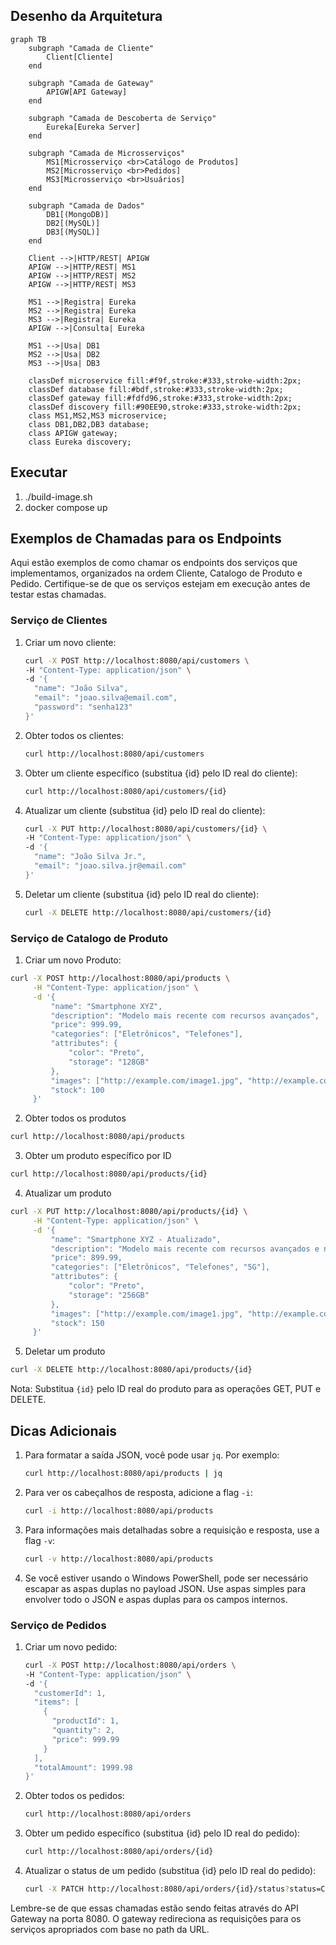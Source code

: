 ## Desenho da Arquitetura
```mermaid
graph TB
    subgraph "Camada de Cliente"
        Client[Cliente]
    end

    subgraph "Camada de Gateway"
        APIGW[API Gateway]
    end

    subgraph "Camada de Descoberta de Serviço"
        Eureka[Eureka Server]
    end

    subgraph "Camada de Microsserviços"
        MS1[Microsserviço <br>Catálogo de Produtos]
        MS2[Microsserviço <br>Pedidos]
        MS3[Microsserviço <br>Usuários]
    end

    subgraph "Camada de Dados"
        DB1[(MongoDB)]
        DB2[(MySQL)]
        DB3[(MySQL)]
    end

    Client -->|HTTP/REST| APIGW
    APIGW -->|HTTP/REST| MS1
    APIGW -->|HTTP/REST| MS2
    APIGW -->|HTTP/REST| MS3

    MS1 -->|Registra| Eureka
    MS2 -->|Registra| Eureka
    MS3 -->|Registra| Eureka
    APIGW -->|Consulta| Eureka

    MS1 -->|Usa| DB1
    MS2 -->|Usa| DB2
    MS3 -->|Usa| DB3

    classDef microservice fill:#f9f,stroke:#333,stroke-width:2px;
    classDef database fill:#bdf,stroke:#333,stroke-width:2px;
    classDef gateway fill:#fdfd96,stroke:#333,stroke-width:2px;
    classDef discovery fill:#90EE90,stroke:#333,stroke-width:2px;
    class MS1,MS2,MS3 microservice;
    class DB1,DB2,DB3 database;
    class APIGW gateway;
    class Eureka discovery;
```    

## Executar
1. ./build-image.sh
2. docker compose up

## Exemplos de Chamadas para os Endpoints

Aqui estão exemplos de como chamar os endpoints dos serviços que implementamos, organizados na ordem Cliente, Catalogo de Produto e Pedido. Certifique-se de que os serviços estejam em execução antes de testar estas chamadas.

### Serviço de Clientes

1. Criar um novo cliente:
   ```bash
   curl -X POST http://localhost:8080/api/customers \
   -H "Content-Type: application/json" \
   -d '{
     "name": "João Silva",
     "email": "joao.silva@email.com",
     "password": "senha123"
   }'
   ```

2. Obter todos os clientes:
   ```bash
   curl http://localhost:8080/api/customers
   ```

3. Obter um cliente específico (substitua {id} pelo ID real do cliente):
   ```bash
   curl http://localhost:8080/api/customers/{id}
   ```

4. Atualizar um cliente (substitua {id} pelo ID real do cliente):
   ```bash
   curl -X PUT http://localhost:8080/api/customers/{id} \
   -H "Content-Type: application/json" \
   -d '{
     "name": "João Silva Jr.",
     "email": "joao.silva.jr@email.com"
   }'
   ```

5. Deletar um cliente (substitua {id} pelo ID real do cliente):
   ```bash
   curl -X DELETE http://localhost:8080/api/customers/{id}
   ```


### Serviço de Catalogo de Produto

1. Criar um novo Produto:
```bash
curl -X POST http://localhost:8080/api/products \
     -H "Content-Type: application/json" \
     -d '{
         "name": "Smartphone XYZ",
         "description": "Modelo mais recente com recursos avançados",
         "price": 999.99,
         "categories": ["Eletrônicos", "Telefones"],
         "attributes": {
             "color": "Preto",
             "storage": "128GB"
         },
         "images": ["http://example.com/image1.jpg", "http://example.com/image2.jpg"],
         "stock": 100
     }'
```

2. Obter todos os produtos

```bash
curl http://localhost:8080/api/products
```

3. Obter um produto específico por ID

```bash
curl http://localhost:8080/api/products/{id}
```

4. Atualizar um produto

```bash
curl -X PUT http://localhost:8080/api/products/{id} \
     -H "Content-Type: application/json" \
     -d '{
         "name": "Smartphone XYZ - Atualizado",
         "description": "Modelo mais recente com recursos avançados e novas melhorias",
         "price": 899.99,
         "categories": ["Eletrônicos", "Telefones", "5G"],
         "attributes": {
             "color": "Preto",
             "storage": "256GB"
         },
         "images": ["http://example.com/image1.jpg", "http://example.com/image2.jpg", "http://example.com/image3.jpg"],
         "stock": 150
     }'
```

5. Deletar um produto

```bash
curl -X DELETE http://localhost:8080/api/products/{id}
```

Nota: Substitua `{id}` pelo ID real do produto para as operações GET, PUT e DELETE.

## Dicas Adicionais

1. Para formatar a saída JSON, você pode usar `jq`. Por exemplo:

   ```bash
   curl http://localhost:8080/api/products | jq
   ```

2. Para ver os cabeçalhos de resposta, adicione a flag `-i`:

   ```bash
   curl -i http://localhost:8080/api/products
   ```

3. Para informações mais detalhadas sobre a requisição e resposta, use a flag `-v`:

   ```bash
   curl -v http://localhost:8080/api/products
   ```

4. Se você estiver usando o Windows PowerShell, pode ser necessário escapar as aspas duplas no payload JSON. Use aspas simples para envolver todo o JSON e aspas duplas para os campos internos.


### Serviço de Pedidos

1. Criar um novo pedido:
   ```bash
   curl -X POST http://localhost:8080/api/orders \
   -H "Content-Type: application/json" \
   -d '{
     "customerId": 1,
     "items": [
       {
         "productId": 1,
         "quantity": 2,
         "price": 999.99
       }
     ],
     "totalAmount": 1999.98
   }'
   ```

2. Obter todos os pedidos:
   ```bash
   curl http://localhost:8080/api/orders
   ```

3. Obter um pedido específico (substitua {id} pelo ID real do pedido):
   ```bash
   curl http://localhost:8080/api/orders/{id}
   ```

4. Atualizar o status de um pedido (substitua {id} pelo ID real do pedido):
   ```bash
   curl -X PATCH http://localhost:8080/api/orders/{id}/status?status=CONFIRMED
   ```

Lembre-se de que essas chamadas estão sendo feitas através do API Gateway na porta 8080. O gateway redireciona as requisições para os serviços apropriados com base no path da URL.
